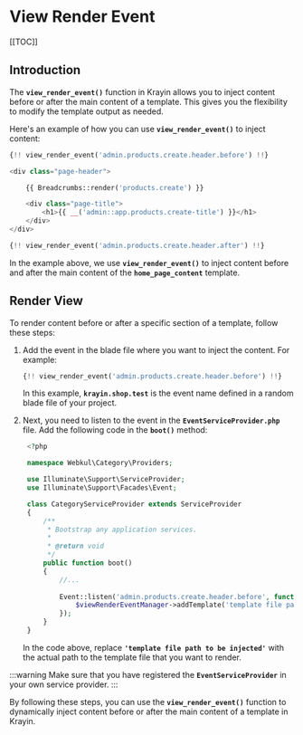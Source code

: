 # View Render Event

[[TOC]]

## Introduction

The **`view_render_event()`** function in Krayin allows you to inject content before or after the main content of a template. This gives you the flexibility to modify the template output as needed.

Here's an example of how you can use **`view_render_event()`** to inject content:

```php
{!! view_render_event('admin.products.create.header.before') !!}

<div class="page-header">

    {{ Breadcrumbs::render('products.create') }}

    <div class="page-title">
        <h1>{{ __('admin::app.products.create-title') }}</h1>
    </div>
</div>

{!! view_render_event('admin.products.create.header.after') !!}
```

In the example above, we use **`view_render_event()`** to inject content before and after the main content of the **`home_page_content`** template.

## Render View

To render content before or after a specific section of a template, follow these steps:

1. Add the event in the blade file where you want to inject the content. For example:

   ```php
   {!! view_render_event('admin.products.create.header.before') !!}
   ```

   In this example, **`krayin.shop.test`** is the event name defined in a random blade file of your project.

2. Next, you need to listen to the event in the **`EventServiceProvider.php`** file. Add the following code in the **`boot()`** method:

   ```php
    <?php

    namespace Webkul\Category\Providers;

    use Illuminate\Support\ServiceProvider;
    use Illuminate\Support\Facades\Event;

    class CategoryServiceProvider extends ServiceProvider
    {
        /**
         * Bootstrap any application services.
         *
         * @return void
         */
        public function boot()
        {
            //...
                
            Event::listen('admin.products.create.header.before', function($viewRenderEventManager) {
                $viewRenderEventManager->addTemplate('template file path to be injected');
            });
        }
    }
   ```

   In the code above, replace **`'template file path to be injected'`** with the actual path to the template file that you want to render.

:::warning
   Make sure that you have registered the **`EventServiceProvider`** in your own service provider.
:::

By following these steps, you can use the **`view_render_event()`** function to dynamically inject content before or after the main content of a template in Krayin.